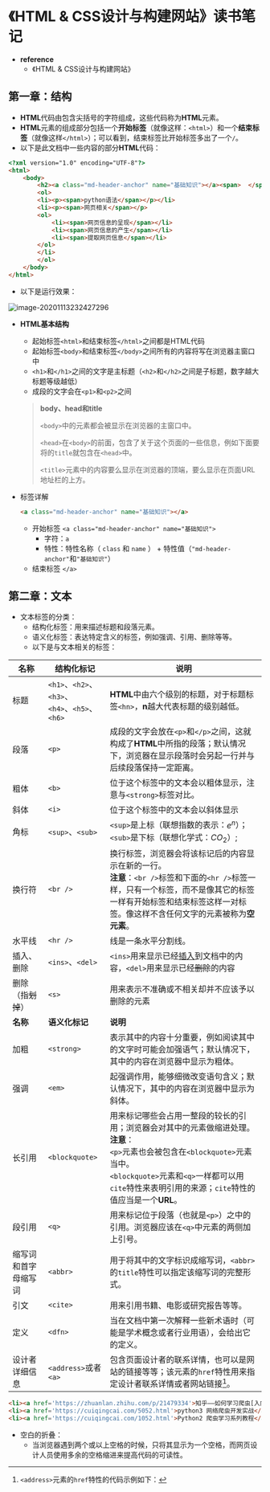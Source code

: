 # 《HTML & CSS设计与构建网站》读书笔记

- **reference**
  - 《HTML & CSS设计与构建网站》







## 第一章：结构

- **HTML**代码由包含尖括号的字符组成，这些代码称为**HTML**元素。
- **HTML**元素的组成部分包括一个**开始标签**（就像这样：`<html>`）和一个**结束标签**（就像这样`</html>`）；可以看到，结束标签比开始标签多出了一个`/`。
- 以下是此文档中一些内容的部分**HTML**代码：

```html
<?xml version="1.0" encoding="UTF-8"?>
<html>
    <body>
		<h2><a class="md-header-anchor" name="基础知识"></a><span>	</span><span>基础知识</span></h2>
  		<ol>
    	<li><p><span>python语法</span></p></li>
    	<li><p><span>网页相关</span></p>
      	<ol>
        	<li><span>网页信息的呈现</span></li>
        	<li><span>网页信息的产生</span></li>
        	<li><span>提取网页信息</span></li>
      	</ol>
    	</li>
  		</ol>
	</body>
</html>
```

- 以下是运行效果：

![image-20201113232427296](C:\Users\13622\OneDrive\文档\大二上\数据科学基础大作业\相关知识\reference\image\image-20201113232427296.png)

- **HTML基本结构**
  
  - 起始标签`<html>`和结束标签`</html>`之间都是HTML代码
  - 起始标签`<body>`和结束标签`</body>`之间所有的内容将写在浏览器主窗口中
  - `<h1>`和`</h1>`之间的文字是主标题（`<h2>`和`</h2>`之间是子标题，数字越大标题等级越低）
  - 成段的文字会在`<p1>`和`<p2>`之间
  
  >**body、head和title**
  >
  >`<body>`中的元素都会被显示在浏览器的主窗口中。
  >
  >`<head>`在`<body>`的前面，包含了关于这个页面的一些信息，例如下面要将的`title`就包含在`<head>`中。
  >
  >`<title>`元素中的内容要么显示在浏览器的顶端，要么显示在页面URL地址栏的上方。
  
- 标签详解

  ```html
  <a class="md-header-anchor" name="基础知识"></a>
  ```

  - 开始标签    `<a class="md-header-anchor" name="基础知识">`
    - 字符：`a`
    - 特性：特性名称（ `class` 和 `name` ） +  特性值（`"md-header-anchor"`和`"基础知识"`）
  - 结束标签    `</a>`

## 第二章：文本

- 文本标签的分类：
  - 结构化标签：用来描述标题和段落元素。
  - 语义化标签：表达特定含义的标签，例如强调、引用、删除等等。
  - 以下是与文本相关的标签：

| 名称                  | 结构化标记                                           | 说明                                                         |
| --------------------- | ---------------------------------------------------- | ------------------------------------------------------------ |
| 标题                  | `<h1>`、`<h2>`、`<h3>`、<br />`<h4>`、`<h5>`、`<h6>` | **HTML**中由六个级别的标题，对于标题标签`<hn>`，**n**越大代表标题的级别越低。 |
| 段落                  | `<p>`                                                | 成段的文字会放在`<p>`和`</p>`之间，这就构成了**HTML**中所指的段落；默认情况下，浏览器在显示段落时会另起一行并与后续段落保持一定距离。 |
| 粗体                  | `<b>`                                                | 位于这个标签中的文本会以粗体显示，注意与`<strong>`标签对比。 |
| 斜体                  | `<i>`                                                | 位于这个标签中的文本会以斜体显示                             |
| 角标                  | `<sup>`、`<sub>`                                     | `<sup>`是上标（联想指数的表示：$e^n$）；<br />`<sub>`是下标（联想化学式：$CO_2$）; |
| 换行符                | `<br />`                                             | 换行标签，浏览器会将该标记后的内容显示在新的一行。<br />**注意**：`<br />`标签和下面的`<hr />`标签一样，只有一个标签，而不是像其它的标签一样有开始标签和结束标签这样一对标签。像这样不含任何文字的元素被称为**空元素**。 |
| 水平线                | `<hr />`                                             | 线是一条水平分割线。                                         |
| 插入、删除            | `<ins>`、`<del>`                                     | `<ins>`用来显示已经<ins>插入</ins>到文档中的内容，`<del>`用来显示已经<del>删除</del>的内容 |
| 删除（指<s>划掉</s>） | `<s>`                                                | 用来表示不准确或不相关却并不应该予以删除的元素               |
| **名称**              | **语义化标记**                                       | **说明**                                                     |
| 加粗                  | `<strong>`                                           | 表示其中的内容十分重要，例如阅读其中的文字时可能会加强语气；默认情况下，其中的内容在浏览器中显示为粗体。 |
| 强调                  | `<em>`                                               | 起强调作用，能够细微改变语句含义；默认情况下，其中的内容在浏览器中显示为斜体。 |
| 长引用                | `<blockquote>`                                       | 用来标记哪些会占用一整段的较长的引用；浏览器会对其中的元素做缩进处理。<br />**注意**：<br />`<p>`元素也会被包含在`<blockquote>`元素当中。<br />`<blockquote>`元素和`<q>`一样都可以用`cite`特性来表明引用的来源；`cite`特性的值应当是一个**URL**。 |
| 段引用                | `<q>`                                                | 用来标记位于段落（也就是`<p>`）之中的引用。浏览器应该在`<q>`中元素的两侧加上引号。 |
| 缩写词和首字母缩写词  | `<abbr>`                                             | 用于将其中的文字标识成缩写词，`<abbr>`的`title`特性可以指定该缩写词的完整形式。 |
| 引文                  | `<cite>`                                             | 用来引用书籍、电影或研究报告等等。                           |
| 定义                  | `<dfn>`                                              | 当在文档中第一次解释一些新术语时（可能是学术概念或者行业用语），会给出它的定义。 |
| 设计者详细信息        | `<address>`或者`<a>`                                 | 包含页面设计者的联系详情，也可以是网站的链接等等；该元素的`href`特性用来指定设计者联系详情或者网站链接[^代码示例1]。 |

[^代码示例1]:`<address>`元素的`href`特性的代码示例如下：

```html
<li><a href='https://zhuanlan.zhihu.com/p/21479334'>知乎——如何学习爬虫[入门篇]</a></li>
<li><a href='https://cuiqingcai.com/5052.html'>python3 网络爬虫开发实战</a></li>
<li><a href='https://cuiqingcai.com/1052.html'>Python2 爬虫学习系列教程</a></li>
```



- 空白的折叠：
  - 当浏览器遇到两个或以上空格的时候，只将其显示为一个空格，而网页设计人员使用多余的空格缩进来提高代码的可读性。